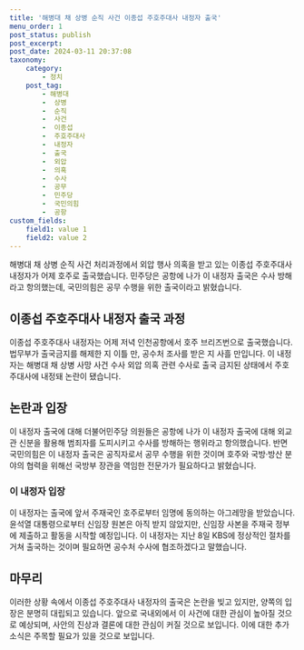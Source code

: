 ```yaml
---
title: '해병대 채 상병 순직 사건 이종섭 주호주대사 내정자 출국'
menu_order: 1
post_status: publish
post_excerpt: 
post_date: 2024-03-11 20:37:08
taxonomy:
    category:
        - 정치
    post_tag:
        - 해병대
        -  상병
        -  순직
        -  사건
        -  이종섭
        -  주호주대사
        -  내정자
        -  출국
        -  외압
        -  의혹
        -  수사
        -  공무
        -  민주당
        -  국민의힘
        -  공항
custom_fields:
    field1: value 1
    field2: value 2
---
```


해병대 채 상병 순직 사건 처리과정에서 외압 행사 의혹을 받고 있는 이종섭 주호주대사 내정자가 어제 호주로 출국했습니다. 민주당은 공항에 나가 이 내정자 출국은 수사 방해라고 항의했는데, 국민의힘은 공무 수행을 위한 출국이라고 밝혔습니다.
## 이종섭 주호주대사 내정자 출국 과정
이종섭 주호주대사 내정자는 어제 저녁 인천공항에서 호주 브리즈번으로 출국했습니다. 법무부가 출국금지를 해제한 지 이틀 만, 공수처 조사를 받은 지 사흘 만입니다. 이 내정자는 해병대 채 상병 사망 사건 수사 외압 의혹 관련 수사로 출국 금지된 상태에서 주호주대사에 내정돼 논란이 됐습니다.
## 논란과 입장
이 내정자 출국에 대해 더불어민주당 의원들은 공항에 나가 이 내정자 출국에 대해 외교관 신분을 활용해 범죄자를 도피시키고 수사를 방해하는 행위라고 항의했습니다. 반면 국민의힘은 이 내정자 출국은 공직자로서 공무 수행을 위한 것이며 호주와 국방·방산 분야의 협력을 위해선 국방부 장관을 역임한 전문가가 필요하다고 밝혔습니다.
### 이 내정자 입장
이 내정자는 출국에 앞서 주재국인 호주로부터 임명에 동의하는 아그레망을 받았습니다. 윤석열 대통령으로부터 신임장 원본은 아직 받지 않았지만, 신임장 사본을 주재국 정부에 제출하고 활동을 시작할 예정입니다. 이 내정자는 지난 8일 KBS에 정상적인 절차를 거쳐 출국하는 것이며 필요하면 공수처 수사에 협조하겠다고 말했습니다.
## 마무리
이러한 상황 속에서 이종섭 주호주대사 내정자의 출국은 논란을 빚고 있지만, 양쪽의 입장은 분명히 대립되고 있습니다. 앞으로 국내외에서 이 사건에 대한 관심이 높아질 것으로 예상되며, 사안의 진상과 결론에 대한 관심이 커질 것으로 보입니다. 이에 대한 추가 소식은 주목할 필요가 있을 것으로 보입니다.
